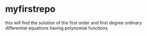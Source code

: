 myfirstrepo
===========
this will find the solution of the first order and first degree 
ordinary differential equations having polynomial functions

